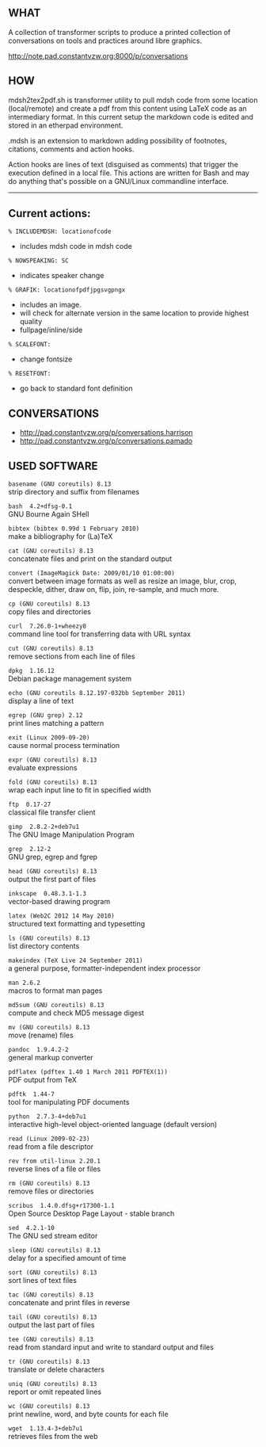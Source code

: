 WHAT
----

A collection of transformer scripts to produce a printed collection 
of conversations on tools and practices around libre graphics. 


http://note.pad.constantvzw.org:8000/p/conversations





HOW
---

mdsh2tex2pdf.sh is transformer utility to pull mdsh code from some location 
(local/remote) and create a pdf from this content using LaTeX code as an 
intermediary format. In this current setup the markdown code is edited and 
stored in an etherpad environment.

.mdsh is an extension to markdown adding possibility of footnotes, citations, 
comments and action hooks.

Action hooks are lines of text (disguised as comments) that trigger the 
execution defined in a local file. This actions are written for Bash and may do 
anything that's possible on a GNU/Linux commandline interface.


-------------------------------------------------------------------------------
Current actions:
-------------------------------------------------------------------------------


`% INCLUDEMDSH: locationofcode`    
- includes mdsh code in mdsh code


`% NOWSPEAKING: SC`    
- indicates speaker change


`% GRAFIK: locationofpdfjpgsvgpngx`    
- includes an image. 
- will check for alternate version in the same location
  to provide highest quality
- fullpage/inline/side


`% SCALEFONT:`
- change fontsize


`% RESETFONT:`
- go back to standard font definition



CONVERSATIONS
-------------

* http://pad.constantvzw.org/p/conversations.harrison
* http://pad.constantvzw.org/p/conversations.pamado



USED SOFTWARE
-------------

`basename (GNU coreutils) 8.13`    
 strip directory and suffix from filenames    

`bash  4.2+dfsg-0.1`    
 GNU Bourne Again SHell    

`bibtex (bibtex 0.99d 1 February 2010)`    
 make a bibliography for (La)TeX    

`cat (GNU coreutils) 8.13`    
 concatenate files and print on the standard output    

`convert (ImageMagick Date: 2009/01/10 01:00:00)`    
 convert between image formats as well as resize an image, blur, crop, despeckle, dither, draw on, flip, join, re-sample, and much more.    

`cp (GNU coreutils) 8.13`    
 copy files and directories    

`curl  7.26.0-1+wheezy8`    
 command line tool for transferring data with URL syntax    

`cut (GNU coreutils) 8.13`    
 remove sections from each line of files    

`dpkg  1.16.12`    
 Debian package management system    

`echo (GNU coreutils 8.12.197-032bb September 2011)`    
 display a line of text    

`egrep (GNU grep) 2.12`    
 print lines matching a pattern    

`exit (Linux 2009-09-20)`    
 cause normal process termination    

`expr (GNU coreutils) 8.13`    
 evaluate expressions    

`fold (GNU coreutils) 8.13`    
 wrap each input line to fit in specified width    

`ftp  0.17-27`    
 classical file transfer client    

`gimp  2.8.2-2+deb7u1`    
 The GNU Image Manipulation Program    

`grep  2.12-2`    
 GNU grep, egrep and fgrep    

`head (GNU coreutils) 8.13`    
 output the first part of files    

`inkscape  0.48.3.1-1.3`    
 vector-based drawing program    

`latex (Web2C 2012 14 May 2010)`    
 structured text formatting and typesetting    

`ls (GNU coreutils) 8.13`    
 list directory contents    

`makeindex (TeX Live 24 September 2011)`    
 a general purpose, formatter-independent index processor    

`man 2.6.2`    
 macros to format man pages    

`md5sum (GNU coreutils) 8.13`    
 compute and check MD5 message digest    

`mv (GNU coreutils) 8.13`    
 move (rename) files    

`pandoc  1.9.4.2-2`    
 general markup converter    

`pdflatex (pdftex 1.40 1 March 2011 PDFTEX(1))`    
 PDF output from TeX    

`pdftk  1.44-7`    
 tool for manipulating PDF documents    

`python  2.7.3-4+deb7u1`    
 interactive high-level object-oriented language (default version)    

`read (Linux 2009-02-23)`    
 read from a file descriptor    

`rev from util-linux 2.20.1`    
 reverse lines of a file or files    

`rm (GNU coreutils) 8.13`    
 remove files or directories    

`scribus  1.4.0.dfsg+r17300-1.1`    
 Open Source Desktop Page Layout - stable branch    

`sed  4.2.1-10`    
 The GNU sed stream editor    

`sleep (GNU coreutils) 8.13`    
 delay for a specified amount of time    

`sort (GNU coreutils) 8.13`    
 sort lines of text files    

`tac (GNU coreutils) 8.13`    
 concatenate and print files in reverse    

`tail (GNU coreutils) 8.13`    
 output the last part of files    

`tee (GNU coreutils) 8.13`    
 read from standard input and write to standard output and files    

`tr (GNU coreutils) 8.13`    
 translate or delete characters    

`uniq (GNU coreutils) 8.13`    
 report or omit repeated lines    

`wc (GNU coreutils) 8.13`    
 print newline, word, and byte counts for each file    

`wget  1.13.4-3+deb7u1`    
 retrieves files from the web    

